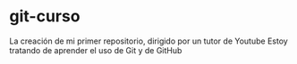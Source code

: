 # git-curso
La creación de mi primer repositorio, dirigido por un tutor de Youtube
Estoy tratando de aprender el uso de Git y de GitHub
